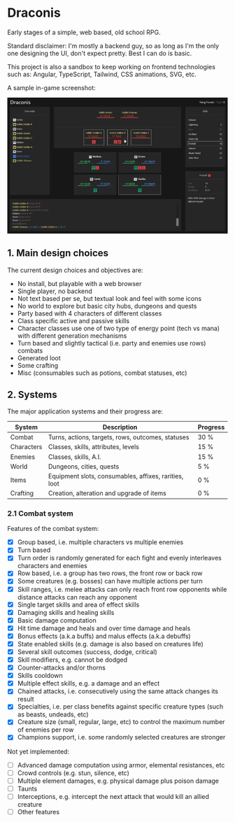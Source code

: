 # Draconis

Early stages of a simple, web based, old school RPG.

Standard disclaimer: I'm mostly a backend guy, so as long as I'm the only one designing the UI,
don't expect pretty. Best I can do is basic.

This project is also a sandbox to keep working on frontend technologies such as:
Angular, TypeScript, Tailwind, CSS animations, SVG, etc.

A sample in-game screenshot:

![Fight](doc/draconis-1.png)

## 1. Main design choices

The current design choices and objectives are:

- No install, but playable with a web browser
- Single player, no backend
- Not text based per se, but textual look and feel with some icons
- No world to explore but basic city hubs, dungeons and quests
- Party based with 4 characters of different classes
- Class specific active and passive skills
- Character classes use one of two type of energy point (tech vs mana) with different generation mechanisms
- Turn based and slightly tactical (i.e. party and enemies use rows) combats
- Generated loot
- Some crafting
- Misc (consumables such as potions, combat statuses, etc)

## 2. Systems

The major application systems and their progress are:

| System     | Description                                           | Progress |
|------------|-------------------------------------------------------|----------|
| Combat     | Turns, actions, targets, rows, outcomes, statuses     | 30 %     |
| Characters | Classes, skills, attributes, levels                   | 15 %     |
| Enemies    | Classes, skills, A.I.                                 | 15 %     |
| World      | Dungeons, cities, quests                              | 5 %      |
| Items      | Equipment slots, consumables, affixes, rarities, loot | 0 %      |
| Crafting   | Creation, alteration and upgrade of items             | 0 %      |

### 2.1 Combat system

Features of the combat system:

- [x] Group based, i.e. multiple characters vs multiple enemies
- [x] Turn based
- [x] Turn order is randomly generated for each fight and evenly interleaves characters and enemies
- [x] Row based, i.e. a group has two rows, the front row or back row
- [x] Some creatures (e.g. bosses) can have multiple actions per turn
- [x] Skill ranges, i.e. melee attacks can only reach front row opponents while distance attacks can reach any opponent
- [x] Single target skills and area of effect skills
- [x] Damaging skills and healing skills
- [x] Basic damage computation
- [x] Hit time damage and heals and over time damage and heals
- [x] Bonus effects (a.k.a buffs) and malus effects (a.k.a debuffs)
- [x] State enabled skills (e.g. damage is also based on creatures life)
- [x] Several skill outcomes (success, dodge, critical)
- [x] Skill modifiers, e.g. cannot be dodged 
- [x] Counter-attacks and/or thorns
- [x] Skills cooldown
- [x] Multiple effect skills, e.g. a damage and an effect
- [x] Chained attacks, i.e. consecutively using  the same attack changes its result
- [x] Specialties, i.e. per class benefits against specific creature types (such as beasts, undeads, etc)
- [x] Creature size (small, regular, large, etc) to control the maximum number of enemies per row
- [x] Champions support, i.e. some randomly selected creatures are stronger

Not yet implemented:
- [ ] Advanced damage computation using armor, elemental resistances, etc
- [ ] Crowd controls (e.g. stun, silence, etc)
- [ ] Multiple element damages, e.g. physical damage plus poison damage
- [ ] Taunts
- [ ] Interceptions, e.g. intercept the next attack that would kill an allied creature
- [ ] Other features
